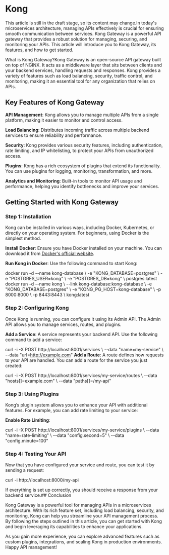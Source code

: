 # Kong

This article is still in the draft stage, so its content may change.In today's microservices architecture, managing APIs effectively is crucial for ensuring smooth communication between services. Kong Gateway is a powerful API gateway that provides a robust solution for managing, securing, and monitoring your APIs. This article will introduce you to Kong Gateway, its features, and how to get started.

What is Kong Gateway?Kong Gateway is an open-source API gateway built on top of NGINX. It acts as a middleware layer that sits between clients and your backend services, handling requests and responses. Kong provides a variety of features such as load balancing, security, traffic control, and monitoring, making it an essential tool for any organization that relies on APIs.

## Key Features of Kong Gateway

**API Management**: Kong allows you to manage multiple APIs from a single platform, making it easier to monitor and control access.

**Load Balancing**: Distributes incoming traffic across multiple backend services to ensure reliability and performance.

**Security**: Kong provides various security features, including authentication, rate limiting, and IP whitelisting, to protect your APIs from unauthorized access.

**Plugins**: Kong has a rich ecosystem of plugins that extend its functionality. You can use plugins for logging, monitoring, transformation, and more.

**Analytics and Monitoring**: Built-in tools to monitor API usage and performance, helping you identify bottlenecks and improve your services.

## Getting Started with Kong Gateway

### Step 1: Installation

Kong can be installed in various ways, including Docker, Kubernetes, or directly on your operating system. For beginners, using Docker is the simplest method.

**Install Docker**: Ensure you have Docker installed on your machine. You can download it from [Docker's official website](https://www.docker.com/products/docker-desktop).

**Run Kong in Docker**: Use the following command to start Kong:

docker run -d --name kong-database \ -e "KONG_DATABASE=postgres" \ -e "POSTGRES_USER=kong" \ -e "POSTGRES_DB=kong" \ postgres:latest docker run -d --name kong \ --link kong-database:kong-database \ -e "KONG_DATABASE=postgres" \ -e "KONG_PG_HOST=kong-database" \ -p 8000:8000 \ -p 8443:8443 \ kong:latest
### Step 2: Configuring Kong

Once Kong is running, you can configure it using its Admin API. The Admin API allows you to manage services, routes, and plugins.

**Add a Service**: A service represents your backend API. Use the following command to add a service:

curl -i -X POST http://localhost:8001/services \ --data "name=my-service" \ --data "url=http://example.com"
**Add a Route**: A route defines how requests to your API are handled. You can add a route for the service you just created:

curl -i -X POST http://localhost:8001/services/my-service/routes \ --data "hosts[]=example.com" \ --data "paths[]=/my-api"
### Step 3: Using Plugins

Kong’s plugin system allows you to enhance your API with additional features. For example, you can add rate limiting to your service:

**Enable Rate Limiting**:

curl -i -X POST http://localhost:8001/services/my-service/plugins \ --data "name=rate-limiting" \ --data "config.second=5" \ --data "config.minute=100"
### Step 4: Testing Your API

Now that you have configured your service and route, you can test it by sending a request:

curl -i http://localhost:8000/my-api

If everything is set up correctly, you should receive a response from your backend service.## Conclusion

Kong Gateway is a powerful tool for managing APIs in a microservices architecture. With its rich feature set, including load balancing, security, and monitoring, Kong can help you streamline your API management process. By following the steps outlined in this article, you can get started with Kong and begin leveraging its capabilities to enhance your applications.

As you gain more experience, you can explore advanced features such as custom plugins, integrations, and scaling Kong in production environments. Happy API management!